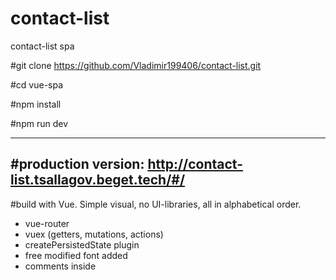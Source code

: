 # contact-list
contact-list spa

#git clone https://github.com/Vladimir199406/contact-list.git

#cd vue-spa

#npm install

#npm run dev

-------------
#production version:
http://contact-list.tsallagov.beget.tech/#/
-------------
#build with Vue. Simple visual, no UI-libraries, all in alphabetical order.
+ vue-router
+ vuex (getters, mutations, actions)
+ createPersistedState plugin
+ free modified font added
+ comments inside 
